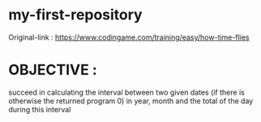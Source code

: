 # my-first-repository
Original-link : https://www.codingame.com/training/easy/how-time-flies

# OBJECTIVE : 
succeed in calculating the interval between two given dates (if there is otherwise the returned program 0) in year, month and the total of the day during this interval
